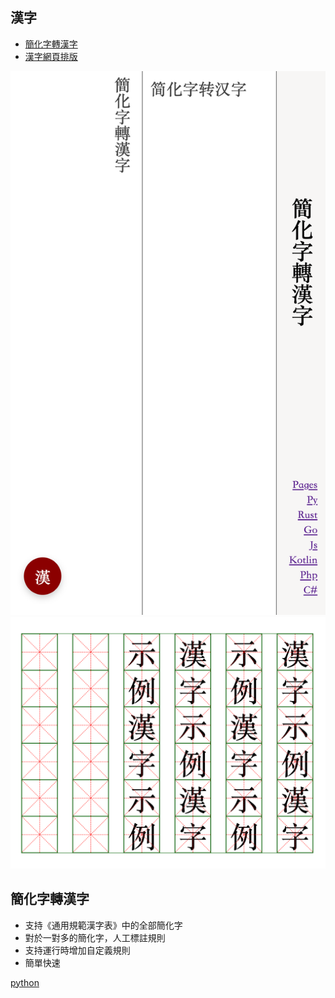 ## 漢字

* [簡化字轉漢字](https://lizongying.github.io/hanzi/)
* [漢字網頁排版](https://lizongying.github.io/hanzi/zi.html)

![](screenshots/img.png)
![](screenshots/img_1.png)

## 簡化字轉漢字

* 支持《通用規範漢字表》中的全部簡化字
* 對於一對多的簡化字，人工標註規則
* 支持運行時增加自定義規則
* 簡單快速

[python](https://github.com/lizongying/pyhan)